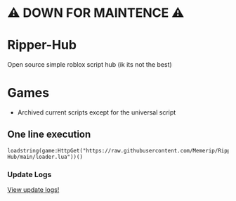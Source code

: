 # ⚠️ DOWN FOR MAINTENCE ⚠️

# Ripper-Hub
Open source simple roblox script hub (ik its not the best)

# Games

<ul>
  <li>Archived current scripts except for the universal script</li>
</ul>

## One line execution

```
loadstring(game:HttpGet("https://raw.githubusercontent.com/Memerip/Ripper-Hub/main/loader.lua"))()
```

### Update Logs

<a href="https://github.com/Memerip/Ripper-Hub/blob/main/Updates.md">View update logs!</a>
